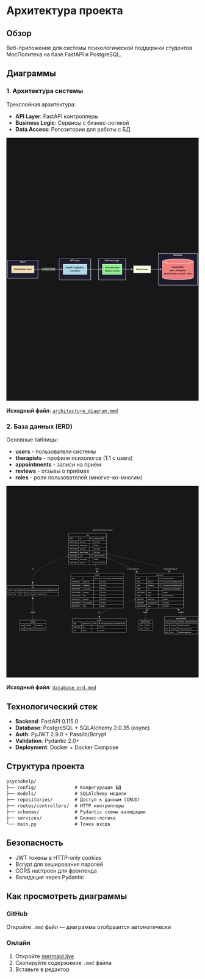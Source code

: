 # Архитектура проекта

## Обзор

Веб-приложение для системы психологической поддержки студентов МосПолитеха на базе FastAPI и PostgreSQL.

## Диаграммы

### 1. Архитектура системы

Трехслойная архитектура:
- **API Layer**: FastAPI контроллеры
- **Business Logic**: Сервисы с бизнес-логикой
- **Data Access**: Репозитории для работы с БД

![Архитектура системы](./architecture_diagram.png)

**Исходный файл**: [`architecture_diagram.mmd`](./architecture_diagram.mmd)

### 2. База данных (ERD)

Основные таблицы:
- **users** - пользователи системы
- **therapists** - профили психологов (1:1 с users)
- **appointments** - записи на приём
- **reviews** - отзывы о приёмах
- **roles** - роли пользователей (многие-ко-многим)

![ERD базы данных](./database_erd.png)

**Исходный файл**: [`database_erd.mmd`](./database_erd.mmd)

## Технологический стек

- **Backend**: FastAPI 0.115.0
- **Database**: PostgreSQL + SQLAlchemy 2.0.35 (async)
- **Auth**: PyJWT 2.9.0 + Passlib/Bcrypt
- **Validation**: Pydantic 2.0+
- **Deployment**: Docker + Docker Compose

## Структура проекта

```
psychohelp/
├── config/              # Конфигурация БД
├── models/              # SQLAlchemy модели
├── repositories/        # Доступ к данным (CRUD)
├── routes/controllers/  # HTTP контроллеры
├── schemas/             # Pydantic схемы валидации
├── services/            # Бизнес-логика
└── main.py              # Точка входа
```

## Безопасность

- JWT токены в HTTP-only cookies
- Bcrypt для хеширования паролей
- CORS настроен для фронтенда
- Валидация через Pydantic

## Как просмотреть диаграммы

### GitHub
Откройте `.mmd` файл — диаграмма отобразится автоматически

### Онлайн
1. Откройте [mermaid.live](https://mermaid.live/)
2. Скопируйте содержимое `.mmd` файла
3. Вставьте в редактор